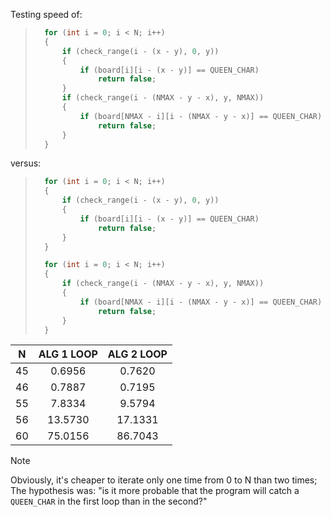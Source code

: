 Testing speed of: 

> ```c 
>	for (int i = 0; i < N; i++)
>	{
>		if (check_range(i - (x - y), 0, y))
>		{
>			if (board[i][i - (x - y)] == QUEEN_CHAR)
>				return false;
>		}
>		if (check_range(i - (NMAX - y - x), y, NMAX))
>		{
>			if (board[NMAX - i][i - (NMAX - y - x)] == QUEEN_CHAR)
>				return false;
>		}
>	}
> ```

versus: 

> ```c 
>	for (int i = 0; i < N; i++) 
>	{
>		if (check_range(i - (x - y), 0, y))
>		{
>			if (board[i][i - (x - y)] == QUEEN_CHAR)
>				return false;
>		}
>	}
>
> 	for (int i = 0; i < N; i++)
> 	{
>		if (check_range(i - (NMAX - y - x), y, NMAX))
>		{
>			if (board[NMAX - i][i - (NMAX - y - x)] == QUEEN_CHAR)
>				return false;
>		}
> 	}
> ```

| N | ALG 1 LOOP | ALG 2 LOOP |
|:-:|:----------:|:----------:|
|45 | 0.6956     | 0.7620     |
|46 | 0.7887     | 0.7195     |
|55 | 7.8334     | 9.5794     |
|56 | 13.5730    | 17.1331    |
|60 | 75.0156    | 86.7043    |


> [!NOTE]
> Obviously, it's cheaper to iterate only one time from 0 to N than two times; The hypothesis was: "is it more probable that the program will catch a `QUEEN_CHAR` in the first loop than in the second?"



